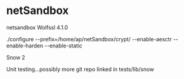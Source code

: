 # netSandbox
netsandbox
Wolfssl 4.1.0

./configure --prefix=/home/ap/netSandbox/crypt/ --enable-aesctr --enable-harden --enable-static

Snow 2

Unit testing...possibly more
git repo linked in tests/lib/snow
